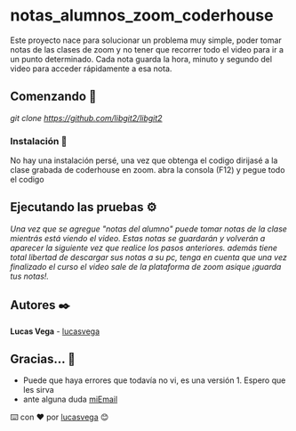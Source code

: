 ﻿# notas_alumnos_zoom_coderhouse

Este proyecto nace para solucionar un problema muy simple, poder tomar notas de las clases de zoom y no tener que recorrer todo el video para ir a un punto determinado.
Cada nota guarda la hora, minuto y segundo del video para acceder rápidamente a esa nota.

## Comenzando 🚀

_git clone https://github.com/libgit2/libgit2_

### Instalación 🔧

No hay una instalación persé, una vez que obtenga el codigo dirijasé a la clase grabada de coderhouse en zoom.
abra la consola (F12) y pegue todo el codigo

## Ejecutando las pruebas ⚙️

_Una vez que se agregue "notas del alumno" puede tomar notas de la clase mientrás está viendo el video. Estas notas se guardarán y volverán a aparecer la siguiente vez que realice los pasos anteriores._
_además tiene total libertad de descargar sus notas a su pc, tenga en cuenta que una vez finalizado el curso el video sale de la plataforma de zoom asique ¡guarda tus notas!._

## Autores ✒️

**Lucas Vega** - [lucasvega](https://github.com/blankitolv)

## Gracias... 🎁

* Puede que haya errores que todavía no vi, es una versión 1. Espero que les sirva
* ante alguna duda [miEmail](lucasvega2@gmail.com)

⌨️ con ❤️ por [lucasvega](https://github.com/blankitolv) 😊

